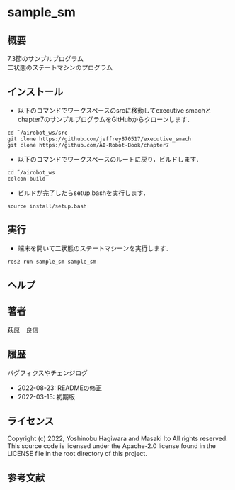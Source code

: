 # sample_sm
## 概要
7.3節のサンプルプログラム  
二状態のステートマシンのプログラム

## インストール
  - 以下のコマンドでワークスペースのsrcに移動してexecutive smachとchapter7のサンプルプログラムをGitHubからクローンします．
  ```
  cd ˜/airobot_ws/src
  git clone https://github.com/jeffrey870517/executive_smach
  git clone https://github.com/AI-Robot-Book/chapter7
  ```
  - 以下のコマンドでワークスペースのルートに戻り，ビルドします．
  ```
  cd ˜/airobot_ws
  colcon build
  ```
  - ビルドが完了したらsetup.bashを実行します．
  ```
  source install/setup.bash
  ```

## 実行
  - 端末を開いて二状態のステートマシーンを実行します．
  ```
  ros2 run sample_sm sample_sm
  ```

## ヘルプ

## 著者
萩原　良信

## 履歴
バグフィクスやチェンジログ
- 2022-08-23: READMEの修正
- 2022-03-15: 初期版

## ライセンス
Copyright (c) 2022, Yoshinobu Hagiwara and Masaki Ito
All rights reserved.
This source code is licensed under the Apache-2.0 license found in the LICENSE file in the root directory of this project.

## 参考文献
